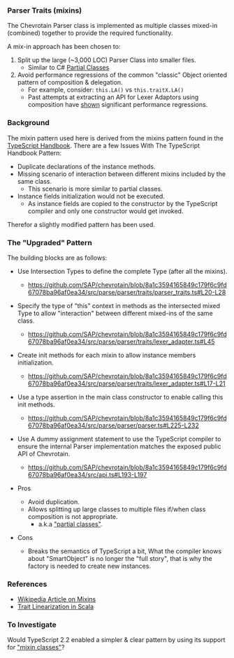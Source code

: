 ### Parser Traits (mixins)

The Chevrotain Parser class is implemented as multiple classes mixed-in (combined) together
to provide the required functionality.

A mix-in approach has been chosen to:

1. Split up the large (~3,000 LOC) Parser Class into smaller files.
    - Similar to C# [Partial Classes](https://docs.microsoft.com/en-us/dotnet/csharp/programming-guide/classes-and-structs/partial-classes-and-methods)
2. Avoid performance regressions of the common "classic" Object oriented pattern of composition & delegation.
    - For example, consider: `this.LA()` vs `this.traitX.LA()`
    - Past attempts at extracting an API for Lexer Adaptors using composition have [shown](https://github.com/SAP/chevrotain/issues/528#issuecomment-313863665)
      significant performance regressions.

### Background

The mixin pattern used here is derived from the mixins pattern found in the [TypeScript Handbook](https://www.typescriptlang.org/docs/handbook/mixins.html).
There are a few Issues With The TypeScript Handbook Pattern:

-   Duplicate declarations of the instance methods.
-   Missing scenario of interaction between different mixins included by the same class.
    -   This scenario is more similar to partial classes.
-   Instance fields initialization would not be executed.
    -   As instance fields are copied to the constructor by the TypeScript compiler
        and only one constructor would get invoked.

Therefor a slightly modified pattern has been used.

### The "Upgraded" Pattern

The building blocks are as follows:

-   Use Intersection Types to define the complete Type (after all the mixins).
    -   https://github.com/SAP/chevrotain/blob/8a1c3594165849c179f6c9fd67078ba96af0ea34/src/parse/parser/traits/parser_traits.ts#L20-L28
-   Specify the type of "this" context in methods as the intersected mixed Type
    to allow "interaction" between different mixed-ins of the same class.
    -   https://github.com/SAP/chevrotain/blob/8a1c3594165849c179f6c9fd67078ba96af0ea34/src/parse/parser/traits/lexer_adapter.ts#L45
-   Create init methods for each mixin to allow instance members initialization.
    -   https://github.com/SAP/chevrotain/blob/8a1c3594165849c179f6c9fd67078ba96af0ea34/src/parse/parser/traits/lexer_adapter.ts#L17-L21
-   Use a type assertion in the main class constructor to enable calling this init methods.
    -   https://github.com/SAP/chevrotain/blob/8a1c3594165849c179f6c9fd67078ba96af0ea34/src/parse/parser/parser.ts#L225-L232
-   Use A dummy assignment statement to use the TypeScript compiler to ensure the internal Parser implementation matches
    the exposed public API of Chevrotain.

    -   https://github.com/SAP/chevrotain/blob/8a1c3594165849c179f6c9fd67078ba96af0ea34/src/api.ts#L193-L197

-   Pros

    -   Avoid duplication.
    -   Allows splitting up large classes to multiple files if/when class composition is not appropriate.
        -   a.k.a ["partial classes"](https://docs.microsoft.com/en-us/dotnet/csharp/programming-guide/classes-and-structs/partial-classes-and-methods).

-   Cons
    -   Breaks the semantics of TypeScript a bit, What the compiler knows about "SmartObject"
        is no longer the "full story", that is why the factory is needed to create new instances.

### References

-   [Wikipedia Article on Mixins](https://en.wikipedia.org/wiki/Mixin)
-   [Trait Linearization in Scala](https://www.trivento.io/trait-linearization/)

### To Investigate

Would TypeScript 2.2 enabled a simpler & clear pattern by using its support for ["mixin classes"](https://github.com/Microsoft/TypeScript/wiki/What%27s-new-in-TypeScript#support-for-mix-in-classes)?
